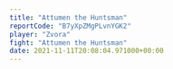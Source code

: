 ```yaml
---
title: "Attumen the Huntsman"
reportCode: "B7yXpZMgPLvnYGK2"
player: "Zvora"
fight: "Attumen the Huntsman"
date: 2021-11-11T20:08:04.971000+00:00
---
```

